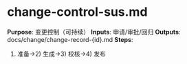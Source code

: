 # change-control-sus.md

**Purpose**: 变更控制（可持续）
**Inputs**: 申请/审批/回归
**Outputs**: docs/change/change-record-{id}.md
**Steps**:

1. 准备→2) 生成→3) 校核→4) 发布
